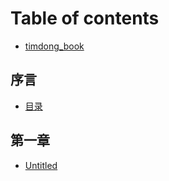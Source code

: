 # Table of contents

* [timdong\_book](README.md)

## 序言 <a id="di-yi-zhang"></a>

* [目录](di-yi-zhang/mu-lu.md)

## 第一章 <a id="di-yi-zhang-1"></a>

* [Untitled](di-yi-zhang-1/untitled.md)

